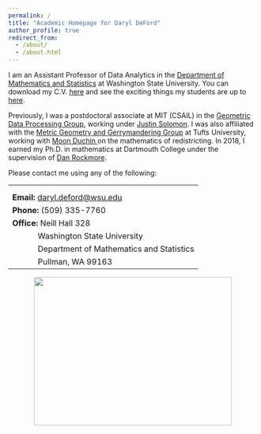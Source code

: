 ```yaml
---
permalink: /
title: "Academic Homepage for Daryl DeFord"
author_profile: true
redirect_from: 
  - /about/
  - /about.html
---
```



<p> I am an Assistant Professor of Data Analytics in the <a href="http://math.wsu.edu">Department of Mathematics and Statistics</a> at Washington State University.
You can download  my C.V. <a href="CV_DeFord.pdf"> here</a> and see the exciting things my students are up to
 <a href="students.php">here</a>.</p>
<p> Previously, I was a postdoctoral associate at MIT (CSAIL)
 in the
 <a href="http://groups.csail.mit.edu/gdpgroup/">Geometric Data Processing
 Group</a>, working under <a href="http://people.csail.mit.edu/jsolomon/">
 Justin Solomon</a>. I was also affiliated with the <a href="https://sites.tufts.edu/gerrymandr/">Metric Geometry and Gerrymandering Group</a> at Tufts University, 
 working with <a href ="https://mduchin.math.tufts.edu/">Moon Duchin </a> on the mathematics of redistricting. 
 In 2018,  I earned my Ph.D. in mathematics at Dartmouth College under the supervision of 
 <a href="https://home.dartmouth.edu/faculty-directory/daniel-rockmore">
Dan Rockmore</a>. </p>

<p>Please contact me using any of the following: 
<table>
<tr><td> </td></tr>
<tr><td></td></tr>
<tr><td><b>Email:</b> <a href="mailto:daryl.deford@wsu.edu">daryl.deford@wsu.edu</a></td> </tr>
<tr><td><b>Phone:</b> (509) 335-7760</a></td> </tr>
<tr><td><b>Office:</b> Neill Hall 328 </td> </tr>
<tr> <td>&nbsp;&nbsp;&nbsp;&nbsp;&nbsp;&nbsp;&nbsp;&nbsp;&nbsp;&nbsp;&nbsp; Washington State University</td></tr>
<tr><td>&nbsp;&nbsp;&nbsp;&nbsp;&nbsp;&nbsp;&nbsp;&nbsp;&nbsp;&nbsp;&nbsp; Department of Mathematics and Statistics</td></tr>
<tr><td>&nbsp;&nbsp;&nbsp;&nbsp;&nbsp;&nbsp;&nbsp;&nbsp;&nbsp;&nbsp;&nbsp; Pullman, WA 99163</td></tr>

</tr>
</table>
</p>
</center>
</div>

<figure>
<center>
<img src="Daryl_64492.jpg" style="width:400px;height:300px;"/>
</center>
</figure>

